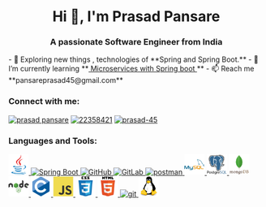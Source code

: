 <h1 align="center">Hi 👋, I'm Prasad Pansare</h1>
<h3 align="center">A passionate Software Engineer from India</h3>
- 🔭 Exploring new things , technologies of **Spring and Spring Boot.**
- 🌱 I’m currently learning **<a href="https://github.com/stars/Prasad-RP/lists/microservices"> Microservices with Spring boot </a>** 
- 📫 Reach me **pansareprasad45@gmail.com**
<h3 align="left">Connect with me:</h3>
<p align="left">
   <a href="https://linkedin.com/in/prasad-pansare-6352021b9" target="blank"><img align="center"
      src="https://raw.githubusercontent.com/rahuldkjain/github-profile-readme-generator/master/src/images/icons/Social/linked-in-alt.svg"
      alt="prasad pansare" height="30" width="40" /></a>
   <a href="https://stackoverflow.com/users/22358421" target="blank"><img align="center"
      src="https://raw.githubusercontent.com/rahuldkjain/github-profile-readme-generator/master/src/images/icons/Social/stack-overflow.svg"
      alt="22358421" height="30" width="40" /></a>
   <a href="https://www.leetcode.com/prasad-45" target="blank"><img align="center"
      src="https://raw.githubusercontent.com/rahuldkjain/github-profile-readme-generator/master/src/images/icons/Social/leet-code.svg"
      alt="prasad-45" height="30" width="40" /></a>
</p>
<h3 align="left">Languages and Tools:</h3>
<p align="left">
   <a href="https://www.java.com" target="_blank" rel="noreferrer">
   <img src="https://raw.githubusercontent.com/devicons/devicon/master/icons/java/java-original.svg" alt="java"
      width="40" height="40" /> </a>
   <a href="https://spring.io/projects/spring-boot" target="_blank" rel="noreferrer">
   <img src="https://user-images.githubusercontent.com/25181517/183891303-41f257f8-6b3d-487c-aa56-c497b880d0fb.png"
      alt="Spring Boot" width="40" height="40" /> </a>
   <a href="https://www.github.com" target="_blank" rel="noreferrer"> <img
      src="https://user-images.githubusercontent.com/25181517/192108374-8da61ba1-99ec-41d7-80b8-fb2f7c0a4948.png"
      alt="GitHub" width="40" height="40" /> </a>
   <a href="https://gitlab.com/" target="_blank" rel="noreferrer"> <img
      src="https://user-images.githubusercontent.com/25181517/192108376-c675d39b-90f6-4073-bde6-5a9291644657.png"
      alt="GitLab" width="40" height="40" /> </a>
   <a href="https://www.vectorlogo.zone/logos/getpostman/getpostman-icon.svg" target="_blank" rel="noreferrer">
   <img src="https://www.vectorlogo.zone/logos/getpostman/getpostman-icon.svg" alt="postman" width="40"
      height="40" />
   </a>
   <a href="https://www.mysql.com/" target="_blank" rel="noreferrer">
   <img src="https://raw.githubusercontent.com/devicons/devicon/master/icons/mysql/mysql-original-wordmark.svg"
      alt="mysql" width="40" height="40" /> </a>
   <a href="https://www.postgresql.org" target="_blank" rel="noreferrer">
   <img src="https://raw.githubusercontent.com/devicons/devicon/master/icons/postgresql/postgresql-original-wordmark.svg"
      alt="postgresql" width="40" height="40" /> </a>
   <a href="https://www.mongodb.com/" target="_blank" rel="noreferrer">
   <img src="https://raw.githubusercontent.com/devicons/devicon/master/icons/mongodb/mongodb-original-wordmark.svg"
      alt="mongodb" width="40" height="40" /> </a>
   <a href="https://nodejs.org" target="_blank" rel="noreferrer">
   <img src="https://raw.githubusercontent.com/devicons/devicon/master/icons/nodejs/nodejs-original-wordmark.svg"
      alt="nodejs" width="40" height="40" /> </a>
   <a href="https://www.cprogramming.com/" target="_blank" rel="noreferrer">
   <img src="https://raw.githubusercontent.com/devicons/devicon/master/icons/c/c-original.svg" alt="c" width="40"
      height="40" /> </a>
   <a href="https://developer.mozilla.org/en-US/docs/Web/JavaScript" target="_blank" rel="noreferrer">
   <img src="https://raw.githubusercontent.com/devicons/devicon/master/icons/javascript/javascript-original.svg"
      alt="javascript" width="40" height="40" /> </a>
   <a href="https://www.w3schools.com/css/" target="_blank" rel="noreferrer">
   <img src="https://raw.githubusercontent.com/devicons/devicon/master/icons/css3/css3-original-wordmark.svg"
      alt="css3" width="40" height="40" /> </a>
   <a href="https://www.w3.org/html/" target="_blank" rel="noreferrer">
   <img src="https://raw.githubusercontent.com/devicons/devicon/master/icons/html5/html5-original-wordmark.svg"
      alt="html5" width="40" height="40" /> </a>
   <a href="https://git-scm.com/" target="_blank" rel="noreferrer">
   <img src="https://www.vectorlogo.zone/logos/git-scm/git-scm-icon.svg" alt="git" width="40" height="40" /> </a>
   <a href="https://www.linux.org/" target="_blank" rel="noreferrer">
   <img src="https://raw.githubusercontent.com/devicons/devicon/master/icons/linux/linux-original.svg" alt="linux"
      width="40" height="40" /> </a>
</p>

